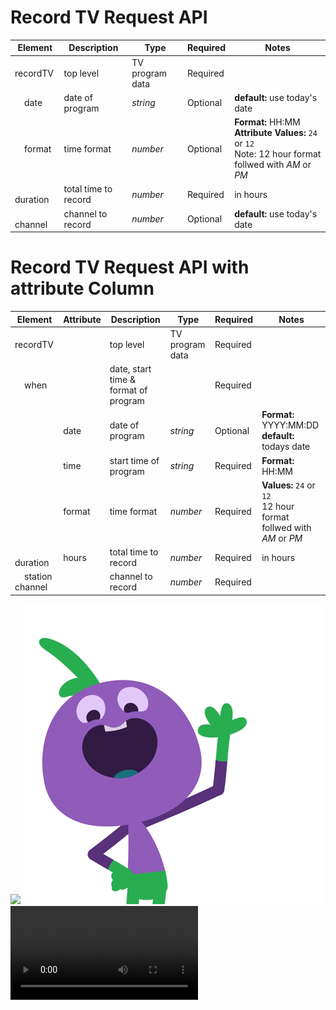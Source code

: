 # Record TV Request API 

| Element | Description | Type | Required | Notes |
| ---- |---- | ---- | ---- | ---- |
| recordTV | top level | TV program data | Required | |
| &nbsp; &nbsp; date | date of program | *string* | Optional | **default:** use today's date |
 | &nbsp; &nbsp; format | time format | *number* | Optional | **Format:** HH:MM <br /> **Attribute Values:** `24` or `12` <br /> Note: 12 hour format follwed with *AM* or *PM* |
 | &nbsp; &nbsp; duration | total time to record | *number* | Required | in hours |
 | &nbsp; &nbsp; channel | channel to record| *number* | Optional | **default:** use today's date |


# Record TV Request API with attribute Column

| Element | Attribute | Description | Type | Required | Notes |
| ---- |---- | ---- | ---- | ---- | ---- |
| recordTV | |top level | TV program data | Required | |
| &nbsp; &nbsp; when | | date, start time  & format of program |  | Required | |
| | date |  date of program | *string* | Optional | **Format:** YYYY:MM:DD <br /> **default:**  todays date |
| | time |  start time of program | *string* | Required | **Format:** HH:MM 
| | format |  time format | *number* | Required | **Values:** `24` or `12` <br /> 12 hour format follwed with *AM* or *PM* |
 | &nbsp; &nbsp; duration | hours | total time to record | *number* | Required | in hours |
 | &nbsp; &nbsp; station channel |  | channel to record | *number* | Required | |

![](http://damien.pobel.fr/images/youtube-video-github.gif)
![](https://github.com/NimaVibeVans/test/blob/master/giphy.gif)
![](https://github.com/NimaVibeVans/test/blob/master/coverr-jumping-shoes-1561724651038.mp4)
